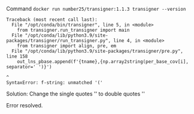 Command
`docker run number25/transigner:1.1.3 transigner --version`

```stderr
Traceback (most recent call last):
  File "/opt/conda/bin/transigner", line 5, in <module>
    from transigner.run_transigner import main
  File "/opt/conda/lib/python3.9/site-packages/transigner/run_transigner.py", line 4, in <module>
    from transigner import align, pre, em
  File "/opt/conda/lib/python3.9/site-packages/transigner/pre.py", line 158
    out_lns_pbase.append(f'{tname},{np.array2string(per_base_cov[i], separator=' ')}')
                                                                                     ^
SyntaxError: f-string: unmatched '('
```

Solution: Change the single quotes '' to double quotes ''

Error resolved.
